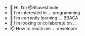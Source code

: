 - 👋 Hi, I’m @Bhaveshhole
- 👀 I’m interested in ... programming
- 🌱 I’m currently learning ... BBACA
- 💞️ I’m looking to collaborate on ...
- 📫 How to reach me ... developer

<!---
Bhaveshhole/Bhaveshhole is a ✨ special ✨ repository because its `README.md` (this file) appears on your GitHub profile.
You can click the Preview link to take a look at your changes.
--->
